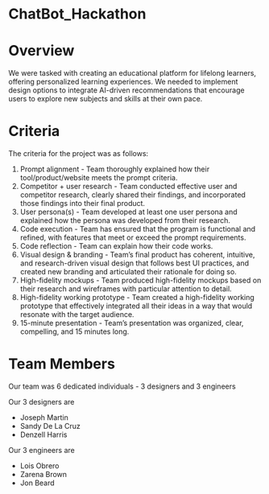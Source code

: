 # ChatBot_Hackathon

# Overview

We were tasked with creating an educational platform for lifelong learners, offering personalized learning experiences. We needed to implement design options to integrate AI-driven recommendations that encourage users to explore new subjects and skills at their own pace.

# Criteria

The criteria for the project was as follows:
1. Prompt alignment - Team thoroughly explained how their tool/product/website meets the prompt criteria.
2. Competitor + user research - Team conducted effective user and competitor research, clearly shared their findings, and incorporated those findings into their final product.
3. User persona(s) - Team developed at least one user persona and explained how the persona was developed from their research.
4. Code execution - Team has ensured that the program is functional and refined, with features that meet or exceed the prompt requirements.
5. Code reflection - Team can explain how their code works.
6. Visual design & branding - Team’s final product has coherent, intuitive, and research-driven visual design that follows best UI practices, and created new branding and articulated their rationale for doing so.
7. High-fidelity mockups - Team produced high-fidelity mockups based on their research and wireframes with particular attention to detail.
8. High-fidelity working prototype - Team created a high-fidelity working prototype that effectively integrated all their ideas in a way that would resonate with the target audience.
9. 15-minute presentation - Team’s presentation was organized, clear, compelling, and 15 minutes long.

# Team Members

Our team was 6 dedicated individuals - 3 designers and 3 engineers

Our 3 designers are 
- Joseph Martin
- Sandy De La Cruz
- Denzell Harris
  
Our 3 engineers are
- Lois Obrero
- Zarena Brown
- Jon Beard
